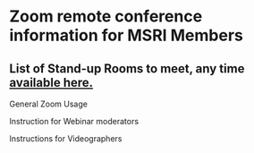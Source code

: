 # Zoom remote conference information for MSRI Members

## List of Stand-up Rooms to meet, any time [available here.](https://github.com/msri/public/tree/master/Members/Zoom/Standup%20Rooms)

General Zoom Usage

Instruction for Webinar moderators

Instructions for Videographers